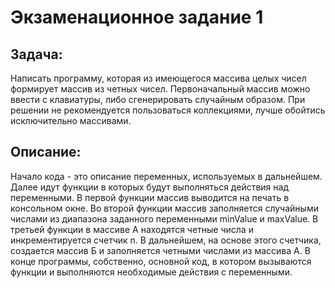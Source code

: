 # Экзаменационное задание 1

## **Задача:**
 Написать программу, которая из имеющегося массива целых чисел формирует массив из четных чисел. Первоначальный массив можно ввести с клавиатуры, либо сгенерировать случайным образом. При решении не рекомендуется пользоваться коллекциями, лучше обойтись исключительно массивами.

## **Описание:**
Начало кода - это описание переменных, используемых в дальнейшем. Далее идут функции в которых будут выполняться действия над переменными.
В первой функции массив выводится на печать в консольном окне.
Во второй функции массив заполняется случайными числами из диапазона заданного переменными minValue и maxValue.
В третьей функции в массиве А находятся четные числа и инкрементируется счетчик n. В дальнейшем, на основе этого счетчика, создается массив Б и заполняется четными числами из массива А.
В конце программы, собственно, основной код, в котором вызываются функции и выполняются необходимые действия с переменными.
